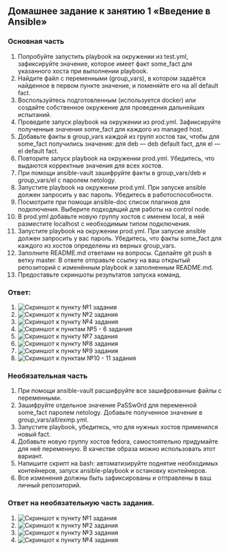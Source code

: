 ## Домашнее задание к занятию 1 «Введение в Ansible»

### Основная часть
1. Попробуйте запустить playbook на окружении из test.yml, зафиксируйте значение, которое имеет факт some_fact для указанного хоста при выполнении playbook.
2. Найдите файл с переменными (group_vars), в котором задаётся найденное в первом пункте значение, и поменяйте его на all default fact.
3. Воспользуйтесь подготовленным (используется docker) или создайте собственное окружение для проведения дальнейших испытаний.
4. Проведите запуск playbook на окружении из prod.yml. Зафиксируйте полученные значения some_fact для каждого из managed host.
5. Добавьте факты в group_vars каждой из групп хостов так, чтобы для some_fact получились значения: для deb — deb default fact, для el — el default fact.
6. Повторите запуск playbook на окружении prod.yml. Убедитесь, что выдаются корректные значения для всех хостов.
7. При помощи ansible-vault зашифруйте факты в group_vars/deb и group_vars/el с паролем netology.
8. Запустите playbook на окружении prod.yml. При запуске ansible должен запросить у вас пароль. Убедитесь в работоспособности.
9. Посмотрите при помощи ansible-doc список плагинов для подключения. Выберите подходящий для работы на control node.
10. В prod.yml добавьте новую группу хостов с именем local, в ней разместите localhost с необходимым типом подключения.
11. Запустите playbook на окружении prod.yml. При запуске ansible должен запросить у вас пароль. Убедитесь, что факты some_fact для каждого из хостов определены из верных group_vars.
12. Заполните README.md ответами на вопросы. Сделайте git push в ветку master. В ответе отправьте ссылку на ваш открытый репозиторий с изменённым playbook и заполненным README.md.
13. Предоставьте скриншоты результатов запуска команд.

### Ответ:
1. ![Скриншот к пункту №1 задания](https://github.com/Sem20071/netology_homework_ansible/blob/main/dz_01_ansible/images/ansible-01-01.png)
2. ![Скриншот к пункту №2 задания](https://github.com/Sem20071/netology_homework_ansible/blob/main/dz_01_ansible/images/ansible-01-02.png)
4. ![Скриншот к пункту №4 задания](https://github.com/Sem20071/netology_homework_ansible/blob/main/dz_01_ansible/images/ansible-01-04.png)
5. ![Скриншот к пунктам №5 - 6 задания](https://github.com/Sem20071/netology_homework_ansible/blob/main/dz_01_ansible/images/ansible-01-05-06.png)
7. ![Скриншот к пункту №7 задания](https://github.com/Sem20071/netology_homework_ansible/blob/main/dz_01_ansible/images/ansible-01-07.png)
8. ![Скриншот к пункту №8 задания](https://github.com/Sem20071/netology_homework_ansible/blob/main/dz_01_ansible/images/ansible-01-08.png)
9. ![Скриншот к пункту №9 задания](https://github.com/Sem20071/netology_homework_ansible/blob/main/dz_01_ansible/images/ansible-01-09.png)
10. ![Скриншот к пунктам №10 - 11 задания](https://github.com/Sem20071/netology_homework_ansible/blob/main/dz_01_ansible/images/ansible-01-10-11.png)


### Необязательная часть
1. При помощи ansible-vault расшифруйте все зашифрованные файлы с переменными.
2. Зашифруйте отдельное значение PaSSw0rd для переменной some_fact паролем netology. Добавьте полученное значение в group_vars/all/exmp.yml.
3. Запустите playbook, убедитесь, что для нужных хостов применился новый fact.
4. Добавьте новую группу хостов fedora, самостоятельно придумайте для неё переменную. В качестве образа можно использовать этот вариант.
5. Напишите скрипт на bash: автоматизируйте поднятие необходимых контейнеров, запуск ansible-playbook и остановку контейнеров.
6. Все изменения должны быть зафиксированы и отправлены в ваш личный репозиторий.

### Ответ на необязательную часть задания.
1. ![Скриншот к пункту №1 задания](https://github.com/Sem20071/netology_homework_ansible/blob/main/dz_01_ansible/images/ansible-01-N-01.png)
2. ![Скриншот к пункту №2 задания](https://github.com/Sem20071/netology_homework_ansible/blob/main/dz_01_ansible/images/ansible-01-N-02.png)
3. ![Скриншот к пункту №3 задания](https://github.com/Sem20071/netology_homework_ansible/blob/main/dz_01_ansible/images/ansible-01-N-03.png)
4. ![Скриншот к пункту №4 задания](https://github.com/Sem20071/netology_homework_ansible/blob/main/dz_01_ansible/images/ansible-01-N-04.png)
